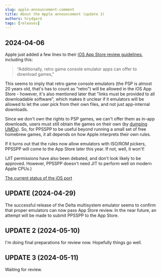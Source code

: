 ```yaml
---
slug: apple-announcement-comment
title: About the Apple announcement (update 3)
authors: hrydgard
tags: [releases]
---
```


## 2024-04-06

Apple just added a few lines to their [iOS App Store review guidelines](https://developer.apple.com/app-store/review/guidelines/), including this:

> “Additionally, retro game console emulator apps can offer to download games,"

This seems to imply that retro game console emulators (the PSP is almost 20 years old, that's has to count as "retro") will be allowed in the iOS App Store - however, it's also mentioned later that "links must be provided to all downloadable software", which makes it unclear if it emulators will be allowed to let the user pick from their own files, and not just app-internal downloads.

Since we don't own the rights to PSP games, we can't offer them as in-app downloads, users must still obtain the games on their own (by [dumping UMDs](/docs/getting-started/dumping-games)). So, for PPSSPP to be useful beyond running a small set of free homebrew games, it all depends on how Apple interprets their own rules.

If it turns out that the rules now allow emulators with ISO/ROM pickers, PPSSPP will come to the App Store later this year. If not, well, it won't!

(JIT permissions have also been debated, and don't look likely to be approved. However, PPSSPP doesn't need JIT to perform well on modern Apple CPUs.)

[The current status of the iOS port](/docs/reference/ios-support/)

## UPDATE (2024-04-29)

The successful release of the Delta multisystem emulator seems to confirm that proper emulators can now pass App Store review. In the near future, an attempt will be made to submit PPSSPP to the App Store.

## UPDATE 2 (2024-05-10)

I'm doing final preparations for review now. Hopefully things go well.

## UPDATE 3 (2024-05-11)

Waiting for review.